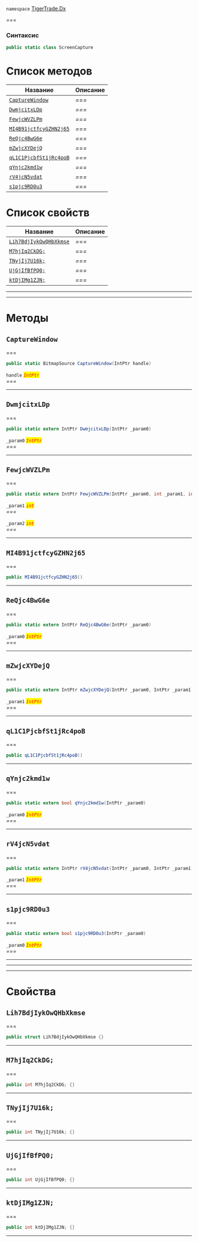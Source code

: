 
`namespace` [TigerTrade.Dx](../TigerTrade.Dx.md)


===

### Синтаксис
```csharp
public static class ScreenCapture
```


# Список методов
| Название | Описание |
| --- | --- |
| [`CaptureWindow`](#method-capturewindow) | *===* |
| [`DwmjcitxLDp`](#method-dwmjcitxldp) | *===* |
| [`FewjcWVZLPm`](#method-fewjcwvzlpm) | *===* |
| [`MI4B91jctfcyGZHN2j65`](#method-mi4b91jctfcygzhn2j65) | *===* |
| [`ReQjc4BwG6e`](#method-reqjc4bwg6e) | *===* |
| [`mZwjcXYDejQ`](#method-mzwjcxydejq) | *===* |
| [`qL1C1PjcbfSt1jRc4poB`](#method-ql1c1pjcbfst1jrc4pob) | *===* |
| [`qYnjc2kmd1w`](#method-qynjc2kmd1w) | *===* |
| [`rV4jcN5vdat`](#method-rv4jcn5vdat) | *===* |
| [`s1pjc9RD0u3`](#method-s1pjc9rd0u3) | *===* |

# Список свойств
| Название | Описание |
| --- | --- |
| [`Lih7BdjIykOwQHbXkmse`](#property-lih7bdjiykowqhbxkmse) | *===* |
| [`M7hjIq2CkDG;`](#property-m7hjiq2ckdg;) | *===* |
| [`TNyjIj7U16k;`](#property-tnyjij7u16k;) | *===* |
| [`UjGjIfBfPQ0;`](#property-ujgjifbfpq0;) | *===* |
| [`ktDjIMg1ZJN;`](#property-ktdjimg1zjn;) | *===* |





***  
***  
# Методы

## `CaptureWindow`<a href="method-capturewindow" id="method-capturewindow"></a>
===
```csharp
public static BitmapSource CaptureWindow(IntPtr handle)
```

`handle` <mark style="color:red;">*`IntPtr`*</mark>  
 *===*  


***  

## `DwmjcitxLDp`<a href="method-dwmjcitxldp" id="method-dwmjcitxldp"></a>
===
```csharp
public static extern IntPtr DwmjcitxLDp(IntPtr _param0)
```
`_param0` <mark style="color:red;">*`IntPtr`*</mark>  
 *===*  


***  

## `FewjcWVZLPm`<a href="method-fewjcwvzlpm" id="method-fewjcwvzlpm"></a>
===
```csharp
public static extern IntPtr FewjcWVZLPm(IntPtr _param0, int _param1, int _param2)
```
`_param1` <mark style="color:red;">*`int`*</mark>  
 *===*  

`_param2` <mark style="color:red;">*`int`*</mark>  
 *===*  


***  

## `MI4B91jctfcyGZHN2j65`<a href="method-mi4b91jctfcygzhn2j65" id="method-mi4b91jctfcygzhn2j65"></a>
===
```csharp
public MI4B91jctfcyGZHN2j65()
```

***  

## `ReQjc4BwG6e`<a href="method-reqjc4bwg6e" id="method-reqjc4bwg6e"></a>
===
```csharp
public static extern IntPtr ReQjc4BwG6e(IntPtr _param0)
```

`_param0` <mark style="color:red;">*`IntPtr`*</mark>  
 *===*  


***  

## `mZwjcXYDejQ`<a href="method-mzwjcxydejq" id="method-mzwjcxydejq"></a>
===
```csharp
public static extern IntPtr mZwjcXYDejQ(IntPtr _param0, IntPtr _param1)
```
`_param1` <mark style="color:red;">*`IntPtr`*</mark>  
 *===*  


***  

## `qL1C1PjcbfSt1jRc4poB`<a href="method-ql1c1pjcbfst1jrc4pob" id="method-ql1c1pjcbfst1jrc4pob"></a>
===
```csharp
public qL1C1PjcbfSt1jRc4poB()
```

***  

## `qYnjc2kmd1w`<a href="method-qynjc2kmd1w" id="method-qynjc2kmd1w"></a>
===
```csharp
public static extern bool qYnjc2kmd1w(IntPtr _param0)
```

`_param0` <mark style="color:red;">*`IntPtr`*</mark>  
 *===*  


***  

## `rV4jcN5vdat`<a href="method-rv4jcn5vdat" id="method-rv4jcn5vdat"></a>
===
```csharp
public static extern IntPtr rV4jcN5vdat(IntPtr _param0, IntPtr _param1)
```
`_param1` <mark style="color:red;">*`IntPtr`*</mark>  
 *===*  


***  

## `s1pjc9RD0u3`<a href="method-s1pjc9rd0u3" id="method-s1pjc9rd0u3"></a>
===
```csharp
public static extern bool s1pjc9RD0u3(IntPtr _param0)
```
`_param0` <mark style="color:red;">*`IntPtr`*</mark>  
 *===*  


***  
***  
 ***  
# Свойства

## `Lih7BdjIykOwQHbXkmse`<a href="property-lih7bdjiykowqhbxkmse" id="property-lih7bdjiykowqhbxkmse"></a>
===
```csharp
public struct Lih7BdjIykOwQHbXkmse {}
```  
***

## `M7hjIq2CkDG;`<a href="property-m7hjiq2ckdg;" id="property-m7hjiq2ckdg;"></a>
===
```csharp
public int M7hjIq2CkDG; {}
```  
***

## `TNyjIj7U16k;`<a href="property-tnyjij7u16k;" id="property-tnyjij7u16k;"></a>
===
```csharp
public int TNyjIj7U16k; {}
```  
***

## `UjGjIfBfPQ0;`<a href="property-ujgjifbfpq0;" id="property-ujgjifbfpq0;"></a>
===
```csharp
public int UjGjIfBfPQ0; {}
```  
***

## `ktDjIMg1ZJN;`<a href="property-ktdjimg1zjn;" id="property-ktdjimg1zjn;"></a>
===
```csharp
public int ktDjIMg1ZJN; {}
```  
***

